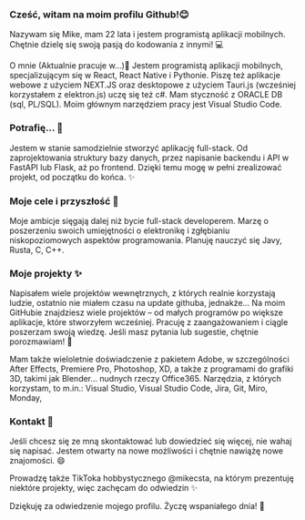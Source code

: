 ### Cześć, witam na moim profilu Github!😊
Nazywam się Mike, mam 22 lata i jestem programistą aplikacji mobilnych. Chętnie dzielę się swoją pasją do kodowania z innymi! 💻

O mnie (Aktualnie pracuje w...)🙌
Jestem programistą aplikacji mobilnych, specjalizującym się w React, React Native i Pythonie. Piszę też aplikacje webowe z użyciem NEXT.JS oraz desktopowe z użyciem Tauri.js (wcześniej korzystałem z elektron.js) uczę się też c#. Mam styczność z ORACLE DB (sql, PL/SQL). Moim głównym narzędziem pracy jest Visual Studio Code.


### Potrafię... 🚀
Jestem w stanie samodzielnie stworzyć aplikację full-stack. Od zaprojektowania struktury bazy danych, przez napisanie backendu i API w FastAPI lub Flask, aż po frontend. Dzięki temu mogę w pełni zrealizować projekt, od początku do końca. ✨


### Moje cele i przyszłość 🚀
Moje ambicje sięgają dalej niż bycie full-stack developerem. Marzę o poszerzeniu swoich umiejętności o elektronikę i zgłębianiu niskopoziomowych aspektów programowania. Planuję nauczyć się Javy, Rusta, C, C++. 

### Moje projekty ✨
Napisałem wiele projektów wewnętrznych, z których realnie korzystają ludzie, ostatnio nie miałem czasu na update githuba, jednakże...
Na moim GitHubie znajdziesz wiele projektów – od małych programów po większe aplikacje, które stworzyłem wcześniej.
Pracuję z zaangażowaniem i ciągle poszerzam swoją wiedzę. Jeśli masz pytania lub sugestie, chętnie porozmawiam! 🤗



Mam także wieloletnie doświadczenie z pakietem Adobe, w szczególności After Effects, Premiere Pro, Photoshop, XD, a także z programami do grafiki 3D, takimi jak Blender... nudnych rzeczy Office365.
Narzędzia, z których korzystam, to m.in.: Visual Studio, Visual Studio Code, Jira, Git, Miro, Monday, 

### Kontakt 📨
Jeśli chcesz się ze mną skontaktować lub dowiedzieć się więcej, nie wahaj się napisać. Jestem otwarty na nowe możliwości i chętnie nawiążę nowe znajomości. 😄

Prowadzę także TikToka hobbystycznego @mikecsta, na którym prezentuję niektóre projekty, więc zachęcam do odwiedzin ✨

Dziękuję za odwiedzenie mojego profilu. Życzę wspaniałego dnia! 🌟



